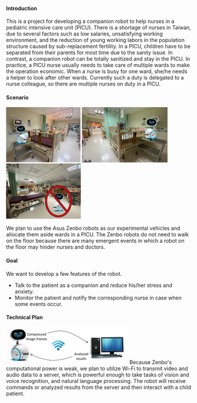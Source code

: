 #### Introduction
This is a project for developing a companion robot to help nurses in a pediatric intensive care unit (PICU). There is a shortage of nurses in Taiwan, due to several factors such as low salaries, unsatisfying working environment, and the reduction of young working labors in the population structure caused by sub-replacement fertility.
In a PICU, children have to be separated from their parents for most time due to the sanity issue. In contrast, a companion robot can be totally sanitized and stay in the PICU. In practice, a PICU nurse usually needs to take care of multiple wards to make the operation economic. When a nurse is busy for one ward, she/he needs a helper to look after other wards. Currently such a duty is delegated to a nurse colleague, so there are multiple nurses on duty in a PICU.

#### Scenario

<img src="PICU_Scenario_1.jpg" alt="Scenario 1" height="150"/>
<img src="PICU_Scenario_2.jpg" alt="Scenario 2" height="150"/>
<img src="PICU_Scenario_3.jpg" alt="Scenario 3" height="150"/>

We plan to use the Asus Zenbo robots as our experimental vehicles and allocate them aside wards in a PICU. The Zenbo robots do not need to walk on the floor because there are many emergent events in which a robot on the floor may hinder nurses and doctors.

#### Goal
We want to develop a few features of the robot.
- Talk to the patient as a companion and reduce his/her stress and anxiety.
- Monitor the patient and notify the corresponding nurse in case when some events occur.

#### Technical Plan
<img src="WiFi_and_Server.jpg" alt="WiFi_and_Server" height="100"/>
Because Zenbo's computational power is weak, we plan to utilize Wi-Fi to transmit video and audio data to a server, which is powerful enough to take tasks of vision and voice recognition, and natural language processing. The robot will receive commands or analyzed results from the server and then interact with a child patient.